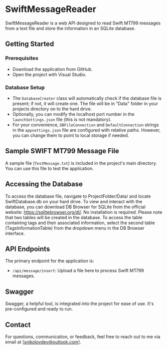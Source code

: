 # SwiftMessageReader

SwiftMessageReader is a web API designed to read Swift MT799 messages from a text file and store the information in an SQLite database.

## Getting Started

### Prerequisites
- Download the application from GitHub.
- Open the project with Visual Studio.

### Database Setup
- The `DatabaseCreater` class will automatically check if the database file is present; if not, it will create one. The file will be in "Data" folder in your projects directory on to the hard drive.
- Optionally, you can modify the localhost port number in the `launchSettings.json` file (this is not mandatory).
- For your convenience, `DBFileConnection` and `DefaultConnection` strings in the `appsettings.json` file are configured with relative paths. However, you can change them to point to local storage if needed.

## Sample SWIFT MT799 Message File

A sample file (`TestMessage.txt`) is included in the project's main directory. You can use this file to test the application.

## Accessing the Database

To access the database file, navigate to ProjectFolder/Data/ and locate SwiftDatabase.db on your hard drive.
To view and interact with the database, you can download DB Browser for SQLite from the official website: https://sqlitebrowser.org/dl/. No installation is required.
Please note that two tables will be created in the database. To access the table containing tags and their associated information, select the second table (TagsInformationTable) from the dropdown menu in the DB Browser interface.

## API Endpoints

The primary endpoint for the application is:

- `/api/message/insert`: Upload a file here to process Swift MT799 messages.

## Swagger

Swagger, a helpful tool, is integrated into the project for ease of use. It's pre-configured and ready to run.

## Contact

For questions, communication, or feedback, feel free to reach out to me via email at [snikolovdev@outlook.com].
